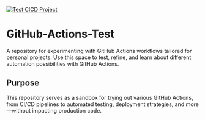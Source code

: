 [![Test CICD Project](https://github.com/Aditya-Ramachandran/GitHub-Actions-Test/actions/workflows/maven.yml/badge.svg?branch=master)](https://github.com/Aditya-Ramachandran/GitHub-Actions-Test/actions/workflows/maven.yml)

# GitHub-Actions-Test
A repository for experimenting with GitHub Actions workflows tailored for personal projects. Use this space to test, refine, and learn about different automation possibilities with GitHub Actions.

## Purpose
This repository serves as a sandbox for trying out various GitHub Actions, from CI/CD pipelines to automated testing, deployment strategies, and more—without impacting production code.
